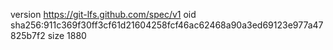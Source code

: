 version https://git-lfs.github.com/spec/v1
oid sha256:911c369f30ff3cf61d21604258fcf46ac62468a90a3ed69123e977a47825b7f2
size 1880
